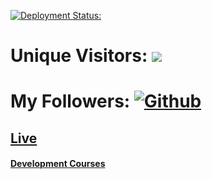 [![Deployment Status: ](https://api.netlify.com/api/v1/badges/b7c7a8ad-59f6-4cfe-9656-6b936c8a4068/deploy-status)](https://app.netlify.com/sites/github-profile-generator-007/deploys)
# Unique Visitors: ![](https://visitor-badge.laobi.icu/badge?page_id=Rishav9852Kumar/App-Gallery)
# My Followers: [![Github](https://img.shields.io/github/followers/Rishav9852Kumar?label=Follow&style=social)](https://github.com/Rishav9852Kumar)
## [Live](https://github-profile-generator-007.netlify.app)
#### [Development Courses](https://frontendmasters.com/courses/)